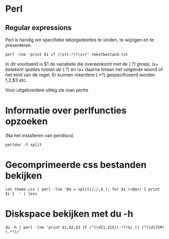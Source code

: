 # Perl

## Regular expressions
 
Perl is handig om specifieke tekstgedeeltes te vinden, te wijzigen en te presenteren. 
 
    perl -lne 'print $1 if /\s+(.*?)\s+/' tekstbestand.txt
 
In dit voorbeeld is $1 de variabele die overeenkomt met de (.*?) groep, \s+ betekent spaties totaan 
de (.*?) en \s+ daarna totaan het volgende woord of het eind van de regel.
Er kunnen meerdere (.*?) gespecificeerd worden $1,$2,$3 etc.
 
Voor uitgebreidere uitleg zie man perlre

# Informatie over perlfuncties opzoeken

(Na het installeren van perldocs)

    perldoc -f split

# Gecomprimeerde css bestanden bekijken 

    cat theme.css | perl -lne '@a = split(/;/,$_); for $i (<@a>) { print $i }  ' | less
 
# Diskspace bekijken met du -h

    du -h | perl -lne 'print $1,$2,$3 if /^(\d{1,3}G)(.*?)$/ || /^(\d{3}M)(.*?)/'


